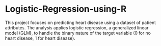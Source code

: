 # Logistic-Regression-using-R
This project focuses on predicting heart disease using a dataset of patient attributes. The analysis applies logistic regression, a generalized linear model (GLM), to handle the binary nature of the target variable (0 for no heart disease, 1 for heart disease).
